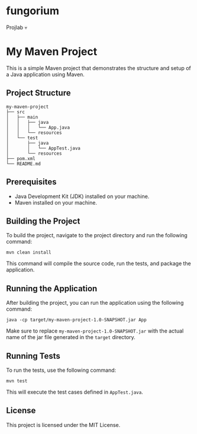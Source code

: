 # fungorium
Projlab 💀

# My Maven Project

This is a simple Maven project that demonstrates the structure and setup of a Java application using Maven.

## Project Structure

```
my-maven-project
├── src
│   ├── main
│   │   ├── java
│   │   │   └── App.java
│   │   └── resources
│   └── test
│       ├── java
│       │   └── AppTest.java
│       └── resources
├── pom.xml
└── README.md
```

## Prerequisites

- Java Development Kit (JDK) installed on your machine.
- Maven installed on your machine.

## Building the Project

To build the project, navigate to the project directory and run the following command:

```
mvn clean install
```

This command will compile the source code, run the tests, and package the application.

## Running the Application

After building the project, you can run the application using the following command:

```
java -cp target/my-maven-project-1.0-SNAPSHOT.jar App
```

Make sure to replace `my-maven-project-1.0-SNAPSHOT.jar` with the actual name of the jar file generated in the `target` directory.

## Running Tests

To run the tests, use the following command:

```
mvn test
```

This will execute the test cases defined in `AppTest.java`.

## License

This project is licensed under the MIT License.